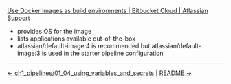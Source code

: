 [Use Docker images as build environments | Bitbucket Cloud | Atlassian Support](https://support.atlassian.com/bitbucket-cloud/docs/use-docker-images-as-build-environments/)
- provides OS for the image
- lists applications available out-of-the-box
- atlassian/default-image:4 is recommended but atlassian/default-image:3 is used in the starter pipeline configuration


<!-- FooterStart -->
---
[← ch1_pipelines/01_04_using_variables_and_secrets](../02_01_variables_and_secrets/README.md) | [README →](../../ch3_build_envs/03_01_default_images/README.md)
<!-- FooterEnd -->
